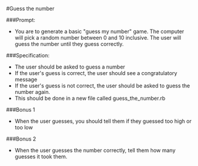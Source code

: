 
#Guess the number

###Prompt:
- You are to generate a basic "guess my number" game.  The computer will pick a random number between 0 and 10 inclusive.  The user will guess the number until they guess correctly.

###Specification:
- The user should be asked to guess a number
- If the user's guess is correct, the user should see a congratulatory message
- If the user's guess is not correct, the user should be asked to guess the number again.
- This should be done in a new file called guess_the_number.rb

###Bonus 1
- When the user guesses, you should tell them if they guessed too high or too low

###Bonus 2
- When the user guesses the number correctly, tell them how many guesses it took them.
